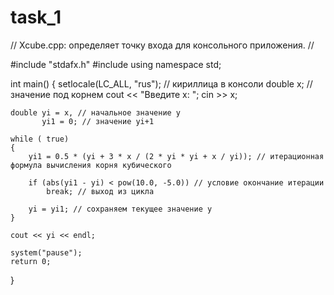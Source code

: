 # task_1
// Xcube.cpp: определяет точку входа для консольного приложения.
//
 
#include "stdafx.h"
#include <iostream>
using namespace std;
 
int main()
{
    setlocale(LC_ALL, "rus"); // кириллица в консоли
    double x; // значение под корнем
    cout << "Введите x: ";
    cin >> x;
 
    double yi = x, // начальное значение y
           yi1 = 0; // значение yi+1
 
    while ( true)
    {
        yi1 = 0.5 * (yi + 3 * x / (2 * yi * yi + x / yi)); // итерационная формула вычисления корня кубического
 
        if (abs(yi1 - yi) < pow(10.0, -5.0)) // условие окончание итерации
            break; // выход из цикла
 
        yi = yi1; // сохраняем текущее значение y
    }
 
    cout << yi << endl;
 
    system("pause");
    return 0;
}
   
